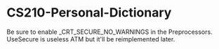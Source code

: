 # CS210-Personal-Dictionary

Be sure to enable _CRT_SECURE_NO_WARNINGS in the Preprocessors. UseSecure is useless ATM but it'll be reimplemented later.